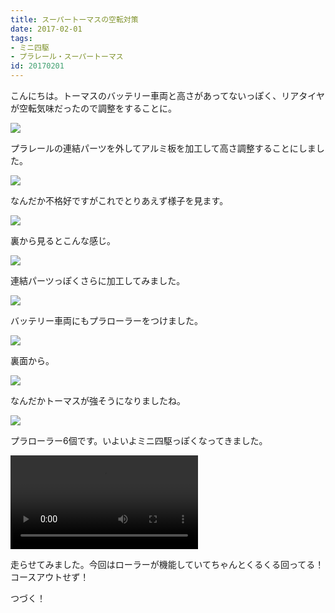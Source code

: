 ```yaml
---
title: スーパートーマスの空転対策
date: 2017-02-01
tags:
- ミニ四駆
- プラレール・スーパートーマス
id: 20170201
---
```


<p class="sentence">
こんにちは。トーマスのバッテリー車両と高さがあってないっぽく、リアタイヤが空転気味だったので調整をすることに。
</p>
<div class="center"><img class="img-fluid" src="/photo/diary/2017.02.01_01.jpg"></div>
<p class="sentence spacing">プラレールの連結パーツを外してアルミ板を加工して高さ調整することにしました。</p>
<div class="center"><img class="img-fluid" src="/photo/diary/2017.02.01_02.jpg"></div>
<p class="sentence spacing">なんだか不格好ですがこれでとりあえず様子を見ます。</p>
<div class="center"><img class="img-fluid" src="/photo/diary/2017.02.01_03.jpg"></div>
<p class="sentence spacing">裏から見るとこんな感じ。</p>
<div class="center"><img class="img-fluid" src="/photo/diary/2017.02.01_04.jpg"></div>
<p class="sentence spacing">連結パーツっぽくさらに加工してみました。</p>
<div class="center"><img class="img-fluid" src="/photo/diary/2017.02.01_05.jpg"></div>
<p class="sentence spacing">バッテリー車両にもプラローラーをつけました。</p>
<div class="center"><img class="img-fluid" src="/photo/diary/2017.02.01_06.jpg"></div>
<p class="sentence spacing">裏面から。</p>
<div class="center"><img class="img-fluid" src="/photo/diary/2017.02.01_07.jpg"></div>
<p class="sentence spacing">なんだかトーマスが強そうになりましたね。</p>
<div class="center"><img class="img-fluid" src="/photo/diary/2017.02.01_08.jpg"></div>
<p class="sentence spacing">プラローラー6個です。いよいよミニ四駆っぽくなってきました。</p>
<div class="center"><video class="img-fluid" src="/photo/diary/2017.02.01_09.mp4" controls></div>
<p class="sentence spacing">走らせてみました。今回はローラーが機能していてちゃんとくるくる回ってる！コースアウトせず！</p>
<p class="sentence spacing">つづく！</p>
